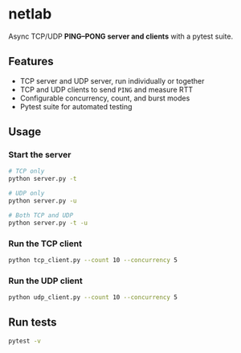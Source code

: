 # netlab

Async TCP/UDP **PING–PONG server and clients** with a pytest suite.

## Features
- TCP server and UDP server, run individually or together
- TCP and UDP clients to send `PING` and measure RTT
- Configurable concurrency, count, and burst modes
- Pytest suite for automated testing

## Usage

### Start the server
```bash
# TCP only
python server.py -t

# UDP only
python server.py -u

# Both TCP and UDP
python server.py -t -u
```

### Run the TCP client
```bash
python tcp_client.py --count 10 --concurrency 5
```

### Run the UDP client
```bash
python udp_client.py --count 10 --concurrency 5
```

## Run tests
```bash
pytest -v
```
